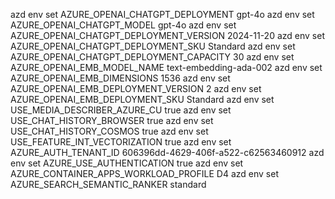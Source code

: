 azd env set AZURE_OPENAI_CHATGPT_DEPLOYMENT gpt-4o
azd env set AZURE_OPENAI_CHATGPT_MODEL gpt-4o
azd env set AZURE_OPENAI_CHATGPT_DEPLOYMENT_VERSION 2024-11-20
azd env set AZURE_OPENAI_CHATGPT_DEPLOYMENT_SKU Standard
azd env set AZURE_OPENAI_CHATGPT_DEPLOYMENT_CAPACITY 30
azd env set AZURE_OPENAI_EMB_MODEL_NAME text-embedding-ada-002
azd env set AZURE_OPENAI_EMB_DIMENSIONS 1536
azd env set AZURE_OPENAI_EMB_DEPLOYMENT_VERSION 2
azd env set AZURE_OPENAI_EMB_DEPLOYMENT_SKU Standard
azd env set USE_MEDIA_DESCRIBER_AZURE_CU true
azd env set USE_CHAT_HISTORY_BROWSER true
azd env set USE_CHAT_HISTORY_COSMOS true
azd env set USE_FEATURE_INT_VECTORIZATION true
azd env set AZURE_AUTH_TENANT_ID 606396dd-4629-406f-a522-c62563460912
azd env set AZURE_USE_AUTHENTICATION true
azd env set AZURE_CONTAINER_APPS_WORKLOAD_PROFILE D4
azd env set AZURE_SEARCH_SEMANTIC_RANKER standard